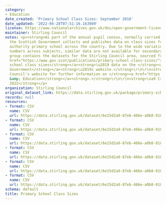 ```yaml
---
category:
- Education
date_created: 'Primary School Class Sizes: September 2016'
date_updated: '2022-04-28T07:51:16.163989'
license: https://www.nationalarchives.gov.uk/doc/open-government-licence/version/3/
maintainer: Stirling Council
notes: <p><strong>As part of the annual pupil census, normally carried out in September,
  the Scottish Government collects and publishes data on class sizes from every local
  authority primary school across the country. Due to the wide variation in pupil
  numbers across subjects, similar data are not available for secondary schools.</strong>\r\n\r\n<strong>This
  group contains the datasets for the Stirling Council area, sourced from the </strong><a
  href="https://www.gov.scot/publications/primary-school-class-sizes/"><strong>primary
  school class sizes</strong></a><strong>\u2019 data on the </strong><a href="https://www.gov.scot/"><strong>Scottish
  Government</strong></a><strong>\u2019s website.</strong>\r\n\r\n<strong>Visit Stirling
  Council's website for further information on </strong><a href="https://stirling.gov.uk/learning-education/"><strong>Learning
  &amp; Education</strong></a><strong>.</strong>\r\n\r\n<strong>\xa9 Crown Copyright
  2022</strong></p>
organization: Stirling Council
original_dataset_link: https://data.stirling.gov.uk/package/primary-school-class-sizes
records: null
resources:
- format: CSV
  name: CSV
  url: https://data.stirling.gov.uk/dataset/6e15d2a9-87eb-466e-a0b8-9182cb70f215/resource/67e3927a-36ee-4172-87f7-c9a2c5ba18d0/download/20220428-stirling-council-primary-school-class-sizes-september-2016.csv
- format: CSV
  name: CSV
  url: https://data.stirling.gov.uk/dataset/6e15d2a9-87eb-466e-a0b8-9182cb70f215/resource/18243706-e93e-4b6e-990e-7062e4640553/download/20220428-stirling-council-primary-school-class-sizes-september-2017.csv
- format: CSV
  name: CSV
  url: https://data.stirling.gov.uk/dataset/6e15d2a9-87eb-466e-a0b8-9182cb70f215/resource/a95511ce-44c6-4cdd-b818-d2a6fdde437c/download/20220428-stirling-council-primary-school-class-sizes-september-2018.csv
- format: CSV
  name: CSV
  url: https://data.stirling.gov.uk/dataset/6e15d2a9-87eb-466e-a0b8-9182cb70f215/resource/67f14a73-55fe-4c8c-9d93-4e2715670e55/download/20220428-stirling-council-primary-school-class-sizes-september-2019.csv
- format: CSV
  name: CSV
  url: https://data.stirling.gov.uk/dataset/6e15d2a9-87eb-466e-a0b8-9182cb70f215/resource/2fae95f4-542d-4904-b974-fad160ee77e1/download/20220428-stirling-council-primary-school-class-sizes-september-2020.csv
- format: CSV
  name: CSV
  url: https://data.stirling.gov.uk/dataset/6e15d2a9-87eb-466e-a0b8-9182cb70f215/resource/4dc8e478-a1c6-4171-b4e3-53f57aac9315/download/20220428-stirling-council-primary-school-class-sizes-september-2021.csv
schema: default
title: Primary School Class Sizes
---
```

